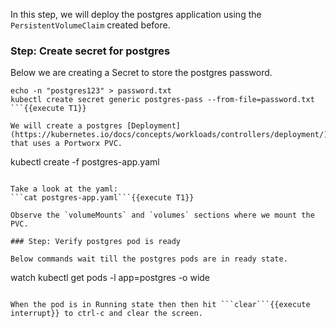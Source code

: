 In this step, we will deploy the postgres application using the `PersistentVolumeClaim` created before.

### Step: Create secret for postgres

Below we are creating a Secret to store the postgres password.
```
echo -n "postgres123" > password.txt
kubectl create secret generic postgres-pass --from-file=password.txt
```{{execute T1}}

We will create a postgres [Deployment](https://kubernetes.io/docs/concepts/workloads/controllers/deployment/) that uses a Portworx PVC.

```
kubectl create -f postgres-app.yaml
```{{execute T1}}

Take a look at the yaml:
```cat postgres-app.yaml```{{execute T1}}

Observe the `volumeMounts` and `volumes` sections where we mount the PVC.

### Step: Verify postgres pod is ready

Below commands wait till the postgres pods are in ready state.
```
watch kubectl get pods -l app=postgres -o wide
```{{execute T1}}

When the pod is in Running state then then hit ```clear```{{execute interrupt}} to ctrl-c and clear the screen.
